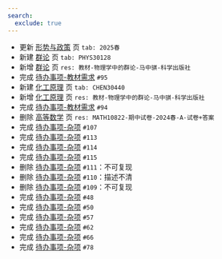 ```yaml
---
search:
  exclude: true
---
```


- 更新 [形势与政策](../../../../course/形势与政策.md) 页 `tab: 2025春`
- 新建 [群论](../../../../course/群论.md) 页 `tab: PHYS30128`
- 新增 [群论](../../../../course/群论.md) 页 `res: 教材-物理学中的群论-马中骐-科学出版社`
- 完成 [待办事项-教材需求](../../../待办事项/textbook.md) `#95`
- 新建 [化工原理](../../../../course/化工原理.md) 页 `tab: CHEN30440`
- 新增 [化工原理](../../../../course/化工原理.md) 页 `res: 教材-物理学中的群论-马中骐-科学出版社`
- 完成 [待办事项-教材需求](../../../待办事项/textbook.md) `#94`
- 删除 [高等数学](../../../../course/高等数学.md) 页 `res: MATH10822-期中试卷-2024春-A-试卷+答案`
- 完成 [待办事项-杂项](../../../待办事项/misc.md) `#107`
- 完成 [待办事项-杂项](../../../待办事项/misc.md) `#113`
- 完成 [待办事项-杂项](../../../待办事项/misc.md) `#114`
- 完成 [待办事项-杂项](../../../待办事项/misc.md) `#115`
- 删除 [待办事项-杂项](../../../待办事项/misc.md) `#111`：不可复现
- 删除 [待办事项-杂项](../../../待办事项/misc.md) `#110`：描述不清
- 删除 [待办事项-杂项](../../../待办事项/misc.md) `#109`：不可复现
- 完成 [待办事项-杂项](../../../待办事项/misc.md) `#48`
- 完成 [待办事项-杂项](../../../待办事项/misc.md) `#50`
- 完成 [待办事项-杂项](../../../待办事项/misc.md) `#57`
- 完成 [待办事项-杂项](../../../待办事项/misc.md) `#62`
- 完成 [待办事项-杂项](../../../待办事项/misc.md) `#66`
- 完成 [待办事项-杂项](../../../待办事项/misc.md) `#78`